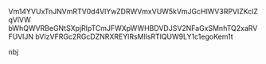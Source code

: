 Vm14YVUxTnJNVmRTV0d4VlYwZDRWVmxVUW5kVmJGcHlWV3RPVlZKclZqVlVW
bWhQWVRBeGNtSXpjRlpTCmJFWXpWWHBDVDJSV2NFaGxSMnhTQ2xaRVFUVlJN
bVIzVFRGc2RGcDZNRXREYlRsMllsRTlQUW9LY1c1egoKem1t

nbj